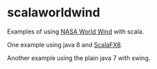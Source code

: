 scalaworldwind
==============

Examples of using [NASA World Wind](http://worldwind.arc.nasa.gov/java/) with scala.

One example using java 8 and [ScalaFX8](http://www.scalafx.org/).

Another example using the plain java 7 with swing.

